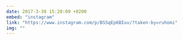 ```yaml
---
date: 2017-3-30 15:20:09 +0200
embed: "instagram"
link: "https://www.instagram.com/p/BSSqEp6BIuv/?taken-by=ruhomi"
img: ""
---
```

